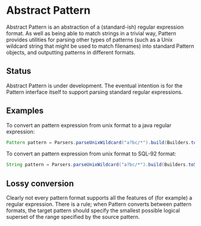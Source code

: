 # Abstract Pattern

Abstract Pattern is an abstraction of a (standard-ish) regular expression format.
As well as being able to match strings in a trivial way, Pattern provides utilities
for parsing other types of patterns (such as a Unix wildcard string that might be 
used to match filenames) into standard Pattern objects, and outputting patterns
in different formats.

## Status

Abstract Pattern is under development. The eventual intention is for the Pattern
interface itself to support parsing standard regular expressions. 

## Examples

To convert an pattern expression from unix format to a java regular expression:

```java
Pattern pattern = Parsers.parseUnixWildcard("a?bc/*").build(Builders.toPattern());
````

To convert an pattern expression from unix format to SQL-92 format:

```java
String pattern = Parsers.parseUnixWildcard("a?bc/*").build(Builders.toSQL92('\\'));
````

## Lossy conversion

Clearly not every pattern format supports all the features of (for example) a
regular expression. There is a rule; when Pattern converts between pattern 
formats, the target pattern should specify the smallest possible logical superset
of the range specified by the source pattern.